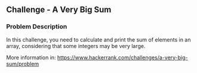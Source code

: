 ## Challenge - A Very Big Sum

### Problem Description
In this challenge, you need to calculate and print the sum of elements in an array, considering that some integers may be very large.

More information in: https://www.hackerrank.com/challenges/a-very-big-sum/problem